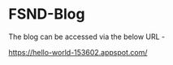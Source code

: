 # FSND-Blog

The blog can be accessed via the below URL -

https://hello-world-153602.appspot.com/

